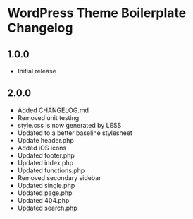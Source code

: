 WordPress Theme Boilerplate Changelog
=====================================

1.0.0
-----
* Initial release

2.0.0
-----
* Added CHANGELOG.md
* Removed unit testing
* style.css is now generated by LESS
* Updated to a better baseline stylesheet
* Update header.php
* Added iOS icons
* Updated footer.php
* Updated index.php
* Updated functions.php
* Removed secondary sidebar
* Updated single.php
* Updated page.php
* Updated 404.php
* Updated search.php